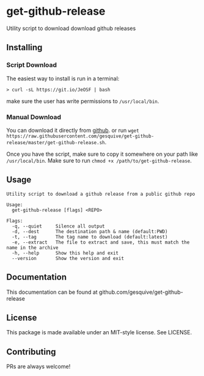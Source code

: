# get-github-release

Utility script to download download github releases

## Installing

### Script Download
The easiest way to install is run in a terminal:
```shell
> curl -sL https://git.io/JeOSF | bash
```
make sure the user has write permissions to `/usr/local/bin`.

### Manual Download
You can download it directly from [github](https://raw.githubusercontent.com/gesquive/get-github-release/master/get-github-release.sh). or run `wget https://raw.githubusercontent.com/gesquive/get-github-release/master/get-github-release.sh`.

Once you have the script, make sure to copy it somewhere on your path like `/usr/local/bin`. Make sure to run `chmod +x /path/to/get-github-release`.

## Usage
```shell
Utility script to download a github release from a public github repo

Usage:
  get-github-release [flags] <REPO>

Flags:
  -q, --quiet     Silence all output
  -d, --dest      The destination path & name (default:PWD)
  -t, --tag       The tag name to download (default:latest)
  -e, --extract   The file to extract and save, this must match the name in the archive
  -h, --help      Show this help and exit
  --version       Show the version and exit
```

## Documentation
This documentation can be found at github.com/gesquive/get-github-release

## License
This package is made available under an MIT-style license. See LICENSE.

## Contributing
PRs are always welcome!

